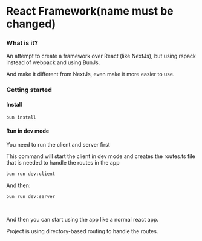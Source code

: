# React Framework(name must be changed)

### What is it?

An attempt to create a framework over React (like NextJs), but using rspack instead of webpack and using BunJs.

And make it different from NextJs, even make it more easier to use.

### Getting started

#### Install

```bash
bun install
```

#### Run in dev mode

You need to run the client and server first

This command will start the client in dev mode and creates the routes.ts file that is needed to handle the routes in the app

```bash
bun run dev:client
```

And then:

```bash
bun run dev:server
```

<br />

And then you can start using the app like a normal react app.

Project is using directory-based routing to handle the routes.
